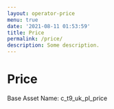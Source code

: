 ```yaml
---
layout: operator-price
menu: true
date: '2021-08-11 01:53:59'
title: Price
permalink: /price/
description: Some description.
---
```


# Price

Base Asset Name: c_t9_uk_pl_price